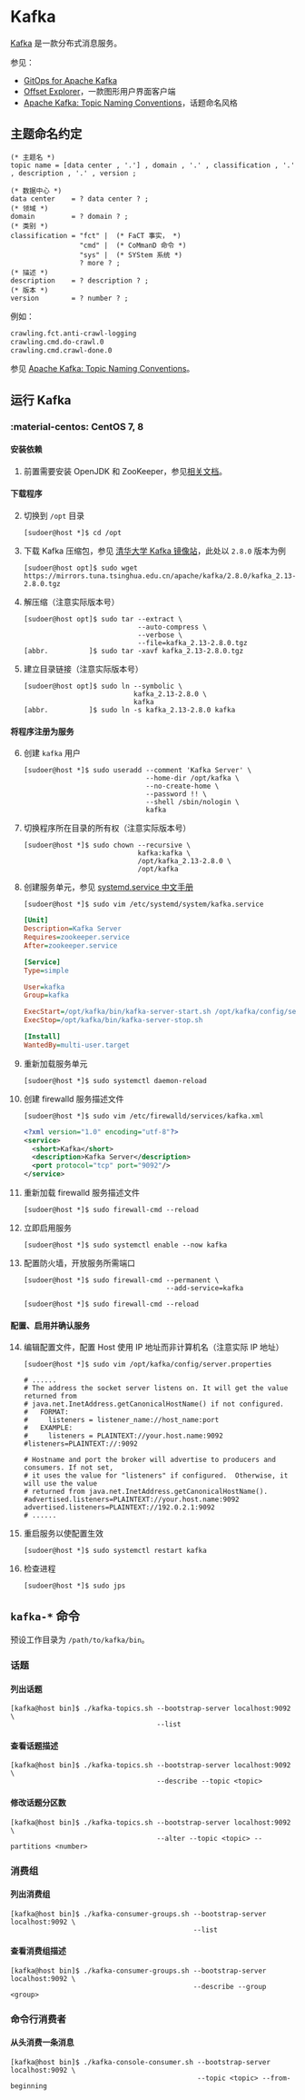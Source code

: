 # Kafka

[Kafka] 是一款分布式消息服务。

参见：

*   [GitOps for Apache Kafka](https://devshawn.github.io/kafka-gitops/)
*   [Offset Explorer]，一款图形用户界面客户端
*   [Apache Kafka: Topic Naming Conventions](https://devshawn.com/blog/apache-kafka-topic-naming-conventions/)，话题命名风格

## 主题命名约定

``` ebnf
(* 主题名 *)
topic name = [data center , '.'] , domain , '.' , classification , '.' , description , '.' , version ;

(* 数据中心 *)
data center    = ? data center ? ;
(* 领域 *)
domain         = ? domain ? ;
(* 类别 *)
classification = "fct" |  (* FaCT 事实， *)
                 "cmd" |  (* CoMmanD 命令 *)
                 "sys" |  (* SYStem 系统 *)
                 ? more ? ;
(* 描述 *)
description    = ? description ? ;
(* 版本 *)
version        = ? number ? ;
```

例如：

``` txt
crawling.fct.anti-crawl-logging
crawling.cmd.do-crawl.0
crawling.cmd.crawl-done.0
```

参见 [Apache Kafka: Topic Naming Conventions](https://devshawn.com/blog/apache-kafka-topic-naming-conventions/)。

## 运行 Kafka

### :material-centos: CentOS 7, 8

#### 安装依赖

1.  前置需要安装 OpenJDK 和 ZooKeeper，参见[相关文档](../ZooKeeper/)。

#### 下载程序

2.  切换到 `/opt` 目录

    ``` console
    [sudoer@host *]$ cd /opt
    ```

0.  下载 Kafka 压缩包，参见 [清华大学 Kafka 镜像站](https://mirrors.tuna.tsinghua.edu.cn/apache/kafka)，此处以 `2.8.0` 版本为例

    ``` console
    [sudoer@host opt]$ sudo wget https://mirrors.tuna.tsinghua.edu.cn/apache/kafka/2.8.0/kafka_2.13-2.8.0.tgz
    ```

0.  解压缩（注意实际版本号）

    ``` console
    [sudoer@host opt]$ sudo tar --extract \
                                --auto-compress \
                                --verbose \
                                --file=kafka_2.13-2.8.0.tgz
    [abbr.          ]$ sudo tar -xavf kafka_2.13-2.8.0.tgz
    ```

0.  建立目录链接（注意实际版本号）

    ``` console
    [sudoer@host opt]$ sudo ln --symbolic \
                               kafka_2.13-2.8.0 \
                               kafka
    [abbr.          ]$ sudo ln -s kafka_2.13-2.8.0 kafka
    ```


#### 将程序注册为服务

6.  创建 `kafka` 用户

    ``` console
    [sudoer@host *]$ sudo useradd --comment 'Kafka Server' \
                                  --home-dir /opt/kafka \
                                  --no-create-home \
                                  --password !! \
                                  --shell /sbin/nologin \
                                  kafka
    ```

0.  切换程序所在目录的所有权（注意实际版本号）

    ``` console
    [sudoer@host *]$ sudo chown --recursive \
                                kafka:kafka \
                                /opt/kafka_2.13-2.8.0 \
                                /opt/kafka
    ```

0.  创建服务单元，参见 [systemd.service 中文手册](http://www.jinbuguo.com/systemd/systemd.service.html)

    ``` console
    [sudoer@host *]$ sudo vim /etc/systemd/system/kafka.service
    ```

    ``` ini
    [Unit]
    Description=Kafka Server
    Requires=zookeeper.service
    After=zookeeper.service

    [Service]
    Type=simple

    User=kafka
    Group=kafka

    ExecStart=/opt/kafka/bin/kafka-server-start.sh /opt/kafka/config/server.properties
    ExecStop=/opt/kafka/bin/kafka-server-stop.sh

    [Install]
    WantedBy=multi-user.target
    ```

0.  重新加载服务单元

    ``` console
    [sudoer@host *]$ sudo systemctl daemon-reload
    ```

0.  创建 firewalld 服务描述文件

    ``` console
    [sudoer@host *]$ sudo vim /etc/firewalld/services/kafka.xml
    ```

    ``` xml
    <?xml version="1.0" encoding="utf-8"?>
    <service>
      <short>Kafka</short>
      <description>Kafka Server</description>
      <port protocol="tcp" port="9092"/>
    </service>
    ```

0.  重新加载 firewalld 服务描述文件

    ``` console
    [sudoer@host *]$ sudo firewall-cmd --reload
    ```

0.  立即启用服务

    ``` console
    [sudoer@host *]$ sudo systemctl enable --now kafka
    ```

0.  配置防火墙，开放服务所需端口

    ``` console
    [sudoer@host *]$ sudo firewall-cmd --permanent \
                                       --add-service=kafka

    [sudoer@host *]$ sudo firewall-cmd --reload
    ```

#### 配置、启用并确认服务

14. 编辑配置文件，配置 Host 使用 IP 地址而非计算机名（注意实际 IP 地址）

    ``` console
    [sudoer@host *]$ sudo vim /opt/kafka/config/server.properties
    ```

    ``` properties
    # ......
    # The address the socket server listens on. It will get the value returned from 
    # java.net.InetAddress.getCanonicalHostName() if not configured.
    #   FORMAT:
    #     listeners = listener_name://host_name:port
    #   EXAMPLE:
    #     listeners = PLAINTEXT://your.host.name:9092
    #listeners=PLAINTEXT://:9092
    
    # Hostname and port the broker will advertise to producers and consumers. If not set, 
    # it uses the value for "listeners" if configured.  Otherwise, it will use the value
    # returned from java.net.InetAddress.getCanonicalHostName().
    #advertised.listeners=PLAINTEXT://your.host.name:9092
    advertised.listeners=PLAINTEXT://192.0.2.1:9092
    # ......
    ```

0.  重启服务以使配置生效

    ``` console
    [sudoer@host *]$ sudo systemctl restart kafka
    ```

0.  检查进程

    ``` console
    [sudoer@host *]$ sudo jps
    ```

## `kafka-*` 命令

预设工作目录为 `/path/to/kafka/bin`。

### 话题

#### 列出话题

``` console
[kafka@host bin]$ ./kafka-topics.sh --bootstrap-server localhost:9092 \
                                    --list
```

#### 查看话题描述

``` console
[kafka@host bin]$ ./kafka-topics.sh --bootstrap-server localhost:9092 \
                                    --describe --topic <topic>
```

#### 修改话题分区数

``` console
[kafka@host bin]$ ./kafka-topics.sh --bootstrap-server localhost:9092 \
                                    --alter --topic <topic> --partitions <number>
```

### 消费组

#### 列出消费组

``` console
[kafka@host bin]$ ./kafka-consumer-groups.sh --bootstrap-server localhost:9092 \
                                             --list
```

#### 查看消费组描述

``` console
[kafka@host bin]$ ./kafka-consumer-groups.sh --bootstrap-server localhost:9092 \
                                             --describe --group <group>
```

### 命令行消费者

#### 从头消费一条消息

``` console
[kafka@host bin]$ ./kafka-console-consumer.sh --bootstrap-server localhost:9092 \
                                              --topic <topic> --from-beginning
```

<!----------------------------------------------------------------------------->

[Kafka]:           https://kafka.apache.org/ "Apache Kafka"
[Offset Explorer]: https://kafkatool.com/    "Offset Explorer"
